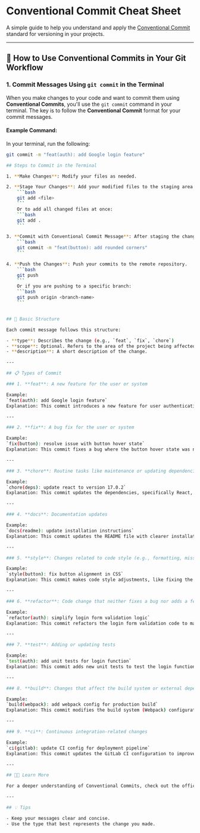 # Conventional Commit Cheat Sheet

A simple guide to help you understand and apply the [Conventional Commit](https://www.conventionalcommits.org/en/v1.0.0/) standard for versioning in your projects.

---

## 🚀 How to Use Conventional Commits in Your Git Workflow

### 1. **Commit Messages Using `git commit` in the Terminal**

When you make changes to your code and want to commit them using **Conventional Commits**, you'll use the `git commit` command in your terminal. The key is to follow the **Conventional Commit** format for your commit messages.

#### Example Command:
In your terminal, run the following:

```bash
git commit -m "feat(auth): add Google login feature"

## Steps to Commit in the Terminal

1. **Make Changes**: Modify your files as needed.

2. **Stage Your Changes**: Add your modified files to the staging area.
    ```bash
    git add <file>
    ```
    Or to add all changed files at once:
    ```bash
    git add .
    ```

3. **Commit with Conventional Commit Message**: After staging the changes, use the following command to commit:
    ```bash
    git commit -m "feat(button): add rounded corners"
    ```

4. **Push the Changes**: Push your commits to the remote repository.
    ```bash
    git push
    ```
    Or if you are pushing to a specific branch:
    ```bash
    git push origin <branch-name>
    ```


## 🚀 Basic Structure

Each commit message follows this structure:

- **type**: Describes the change (e.g., `feat`, `fix`, `chore`)
- **scope**: Optional. Refers to the area of the project being affected (e.g., `api`, `frontend`)
- **description**: A short description of the change.

---

## 📋 Types of Commit

### 1. **feat**: A new feature for the user or system

Example:  
`feat(auth): add Google login feature`  
Explanation: This commit introduces a new feature for user authentication, allowing Google login.

---

### 2. **fix**: A bug fix for the user or system

Example:  
`fix(button): resolve issue with button hover state`  
Explanation: This commit fixes a bug where the button hover state was not functioning properly.

---

### 3. **chore**: Routine tasks like maintenance or updating dependencies

Example:  
`chore(deps): update react to version 17.0.2`  
Explanation: This commit updates the dependencies, specifically React, to a newer version.

---

### 4. **docs**: Documentation updates

Example:  
`docs(readme): update installation instructions`  
Explanation: This commit updates the README file with clearer installation instructions.

---

### 5. **style**: Changes related to code style (e.g., formatting, missing semi-colons)

Example:  
`style(button): fix button alignment in CSS`  
Explanation: This commit makes code style adjustments, like fixing the alignment of a button in CSS.

---

### 6. **refactor**: Code change that neither fixes a bug nor adds a feature

Example:  
`refactor(auth): simplify login form validation logic`  
Explanation: This commit refactors the login form validation code to make it simpler without adding any new functionality.

---

### 7. **test**: Adding or updating tests

Example:  
`test(auth): add unit tests for login function`  
Explanation: This commit adds new unit tests to test the login function in the authentication module.

---

### 8. **build**: Changes that affect the build system or external dependencies

Example:  
`build(webpack): add webpack config for production build`  
Explanation: This commit modifies the build system (Webpack) configuration to improve the production build.

---

### 9. **ci**: Continuous integration-related changes

Example:  
`ci(gitlab): update CI config for deployment pipeline`  
Explanation: This commit updates the GitLab CI configuration to improve the deployment pipeline.

---

## 🧑‍💻 Learn More

For a deeper understanding of Conventional Commits, check out the official documentation: [Conventional Commits](https://www.conventionalcommits.org/en/v1.0.0/).

---

## 💡 Tips

- Keep your messages clear and concise.
- Use the type that best represents the change you made.
